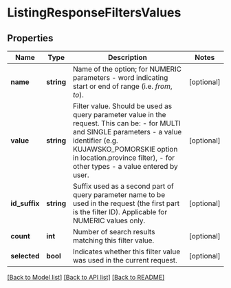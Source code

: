 # ListingResponseFiltersValues

## Properties
Name | Type | Description | Notes
------------ | ------------- | ------------- | -------------
**name** | **string** | Name of the option; for NUMERIC parameters - word indicating start or end of range (i.e. *from*, *to*). | [optional] 
**value** | **string** | Filter value. Should be used as query parameter value in the request. This can be:   - for MULTI and SINGLE parameters - a value identifier (e.g. KUJAWSKO_POMORSKIE option in location.province  filter),  - for other types - a value entered by user. | [optional] 
**id_suffix** | **string** | Suffix used as a second part of query parameter name to be used in the request (the first part is the filter ID). Applicable for NUMERIC values only. | [optional] 
**count** | **int** | Number of search results matching this filter value. | [optional] 
**selected** | **bool** | Indicates whether this filter value was used in the current request. | [optional] 

[[Back to Model list]](../../README.md#documentation-for-models) [[Back to API list]](../../README.md#documentation-for-api-endpoints) [[Back to README]](../../README.md)

